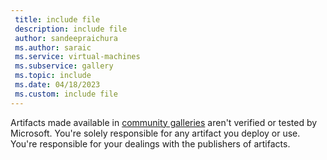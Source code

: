 ```yaml
---
 title: include file
 description: include file
 author: sandeepraichura
 ms.author: saraic
 ms.service: virtual-machines
 ms.subservice: gallery
 ms.topic: include
 ms.date: 04/18/2023
 ms.custom: include file
---
```


Artifacts made available in [community galleries](../share-gallery-community.md) aren't verified or tested by Microsoft. You're solely responsible for any artifact you deploy or use. You're responsible for your dealings with the publishers of artifacts.
